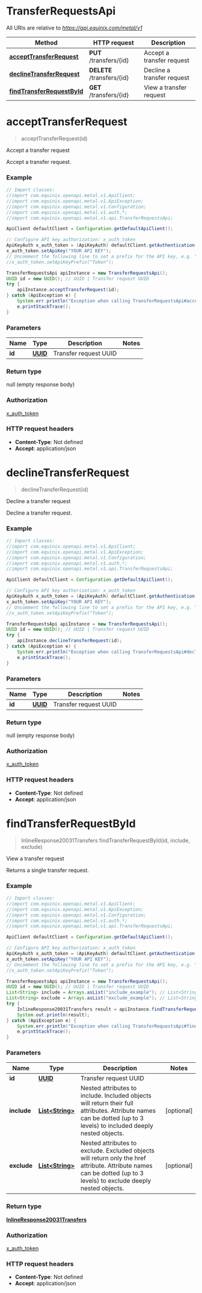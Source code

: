 # TransferRequestsApi

All URIs are relative to *https://api.equinix.com/metal/v1*

Method | HTTP request | Description
------------- | ------------- | -------------
[**acceptTransferRequest**](TransferRequestsApi.md#acceptTransferRequest) | **PUT** /transfers/{id} | Accept a transfer request
[**declineTransferRequest**](TransferRequestsApi.md#declineTransferRequest) | **DELETE** /transfers/{id} | Decline a transfer request
[**findTransferRequestById**](TransferRequestsApi.md#findTransferRequestById) | **GET** /transfers/{id} | View a transfer request


<a name="acceptTransferRequest"></a>
# **acceptTransferRequest**
> acceptTransferRequest(id)

Accept a transfer request

Accept a transfer request.

### Example
```java
// Import classes:
//import com.equinix.openapi.metal.v1.ApiClient;
//import com.equinix.openapi.metal.v1.ApiException;
//import com.equinix.openapi.metal.v1.Configuration;
//import com.equinix.openapi.metal.v1.auth.*;
//import com.equinix.openapi.metal.v1.api.TransferRequestsApi;

ApiClient defaultClient = Configuration.getDefaultApiClient();

// Configure API key authorization: x_auth_token
ApiKeyAuth x_auth_token = (ApiKeyAuth) defaultClient.getAuthentication("x_auth_token");
x_auth_token.setApiKey("YOUR API KEY");
// Uncomment the following line to set a prefix for the API key, e.g. "Token" (defaults to null)
//x_auth_token.setApiKeyPrefix("Token");

TransferRequestsApi apiInstance = new TransferRequestsApi();
UUID id = new UUID(); // UUID | Transfer request UUID
try {
    apiInstance.acceptTransferRequest(id);
} catch (ApiException e) {
    System.err.println("Exception when calling TransferRequestsApi#acceptTransferRequest");
    e.printStackTrace();
}
```

### Parameters

Name | Type | Description  | Notes
------------- | ------------- | ------------- | -------------
 **id** | [**UUID**](.md)| Transfer request UUID |

### Return type

null (empty response body)

### Authorization

[x_auth_token](../README.md#x_auth_token)

### HTTP request headers

 - **Content-Type**: Not defined
 - **Accept**: application/json

<a name="declineTransferRequest"></a>
# **declineTransferRequest**
> declineTransferRequest(id)

Decline a transfer request

Decline a transfer request.

### Example
```java
// Import classes:
//import com.equinix.openapi.metal.v1.ApiClient;
//import com.equinix.openapi.metal.v1.ApiException;
//import com.equinix.openapi.metal.v1.Configuration;
//import com.equinix.openapi.metal.v1.auth.*;
//import com.equinix.openapi.metal.v1.api.TransferRequestsApi;

ApiClient defaultClient = Configuration.getDefaultApiClient();

// Configure API key authorization: x_auth_token
ApiKeyAuth x_auth_token = (ApiKeyAuth) defaultClient.getAuthentication("x_auth_token");
x_auth_token.setApiKey("YOUR API KEY");
// Uncomment the following line to set a prefix for the API key, e.g. "Token" (defaults to null)
//x_auth_token.setApiKeyPrefix("Token");

TransferRequestsApi apiInstance = new TransferRequestsApi();
UUID id = new UUID(); // UUID | Transfer request UUID
try {
    apiInstance.declineTransferRequest(id);
} catch (ApiException e) {
    System.err.println("Exception when calling TransferRequestsApi#declineTransferRequest");
    e.printStackTrace();
}
```

### Parameters

Name | Type | Description  | Notes
------------- | ------------- | ------------- | -------------
 **id** | [**UUID**](.md)| Transfer request UUID |

### Return type

null (empty response body)

### Authorization

[x_auth_token](../README.md#x_auth_token)

### HTTP request headers

 - **Content-Type**: Not defined
 - **Accept**: application/json

<a name="findTransferRequestById"></a>
# **findTransferRequestById**
> InlineResponse20031Transfers findTransferRequestById(id, include, exclude)

View a transfer request

Returns a single transfer request.

### Example
```java
// Import classes:
//import com.equinix.openapi.metal.v1.ApiClient;
//import com.equinix.openapi.metal.v1.ApiException;
//import com.equinix.openapi.metal.v1.Configuration;
//import com.equinix.openapi.metal.v1.auth.*;
//import com.equinix.openapi.metal.v1.api.TransferRequestsApi;

ApiClient defaultClient = Configuration.getDefaultApiClient();

// Configure API key authorization: x_auth_token
ApiKeyAuth x_auth_token = (ApiKeyAuth) defaultClient.getAuthentication("x_auth_token");
x_auth_token.setApiKey("YOUR API KEY");
// Uncomment the following line to set a prefix for the API key, e.g. "Token" (defaults to null)
//x_auth_token.setApiKeyPrefix("Token");

TransferRequestsApi apiInstance = new TransferRequestsApi();
UUID id = new UUID(); // UUID | Transfer request UUID
List<String> include = Arrays.asList("include_example"); // List<String> | Nested attributes to include. Included objects will return their full attributes. Attribute names can be dotted (up to 3 levels) to included deeply nested objects.
List<String> exclude = Arrays.asList("exclude_example"); // List<String> | Nested attributes to exclude. Excluded objects will return only the href attribute. Attribute names can be dotted (up to 3 levels) to exclude deeply nested objects.
try {
    InlineResponse20031Transfers result = apiInstance.findTransferRequestById(id, include, exclude);
    System.out.println(result);
} catch (ApiException e) {
    System.err.println("Exception when calling TransferRequestsApi#findTransferRequestById");
    e.printStackTrace();
}
```

### Parameters

Name | Type | Description  | Notes
------------- | ------------- | ------------- | -------------
 **id** | [**UUID**](.md)| Transfer request UUID |
 **include** | [**List&lt;String&gt;**](String.md)| Nested attributes to include. Included objects will return their full attributes. Attribute names can be dotted (up to 3 levels) to included deeply nested objects. | [optional]
 **exclude** | [**List&lt;String&gt;**](String.md)| Nested attributes to exclude. Excluded objects will return only the href attribute. Attribute names can be dotted (up to 3 levels) to exclude deeply nested objects. | [optional]

### Return type

[**InlineResponse20031Transfers**](InlineResponse20031Transfers.md)

### Authorization

[x_auth_token](../README.md#x_auth_token)

### HTTP request headers

 - **Content-Type**: Not defined
 - **Accept**: application/json

